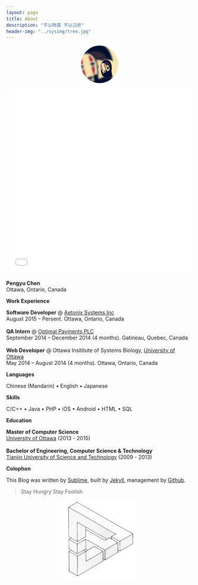 ```yaml
---
layout: page
title: About
description: "不以物喜 不以己悲"
header-img: "../sysimg/tree.jpg"
---
```



<center>
    <p><img src="../sysimg/yagamilaito.png" align="center" width="20%"></p>
</center>

<iframe src="../extrapage/map.html" allowtransparency="true" style="background-color=transparent" title="test" frameborder="0" width=100% height=500 scrolling="no">
Test
</iframe>

<b>Pengyu Chen</b> <br />
Ottawa, Ontario, Canada <br />


**Work Experience**

<b>Software Developer</b> @ [Aetonix Systems Inc][ae] <br />
August 2015 – Persent. Ottawa, Ontario, Canada <br />
<br />
<b>QA Intern</b> @ [Optimal Payments PLC][op] <br />
September 2014 – December 2014 (4 months). Gatineau, Quebec, Canada <br />
<br />
<b>Web Developer</b> @ Ottawa Insititute of Systems Biology, [University of Ottawa][uo] <br />
May 2014 – August 2014 (4 months). Ottawa, Ontario, Canada


**Languages**

Chinese (Mandarin) • English • Japanese


**Skills**

C/C++ • Java • PHP • iOS • Android • HTML • SQL  


**Education**

<b>Master of Computer Science</b> <br />
[University of Ottawa][uo] (2013 - 2015)<br />
<br />
<b>Bachelor of Engineering, Computer Science & Technology</b> <br />
[Tianjin University of Science and Technology][tust] (2009 - 2013)



**Colophon**

This Blog was written by [Sublime][s], built by [Jekyll][j], management by [Github][gh].

> Stay Hungry Stay Foolish

<center>
    <p><img src="../sysimg/triangle.png" align="center" width="40%"></p>
</center>


[ae]: http://www.aetonix.com/
[op]: https://www.paysafe.com/
[uo]: http://www.uottawa.ca/
[m]: mailto:chinhouu1992@gmail.com
[g]: https://github.com/Shongsu
[l]: https://ca.linkedin.com/pub/pengyu-chen/86/538/852
[s]: http://www.sublimetext.com/
[j]: http://jekyllrb.com
[gh]: https://github.com/
[h]: http://hgtip.com/
[uo]: http://www.uottawa.ca/en
[tust]: http://www.tust.edu.cn/
